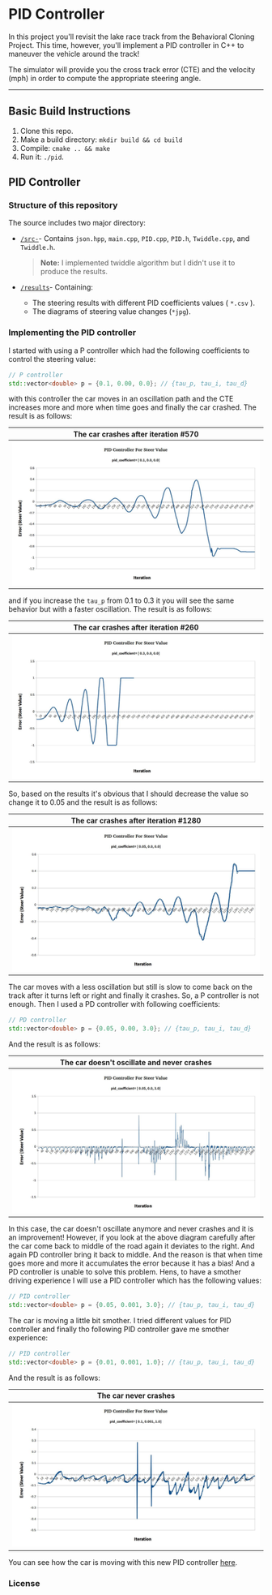 # PID Controller
In this project you'll revisit the lake race track from the Behavioral Cloning Project. This time, however, you'll implement a PID controller in C++ to maneuver the vehicle around the track!

The simulator will provide you the cross track error (CTE) and the velocity (mph) in order to compute the appropriate steering angle.

[//]: #	"Image References"
[pid_01]: ./results/steer_value_pid_0.1_0.0_0.0.jpg
[pid_02]: ./results/steer_value_pid_0.3_0.0_0.0.jpg
[pid_03]: ./results/steer_value_pid_0.05_0.0_0.0.jpg
[pid_04]: ./results/steer_value_pid_0.05_0.0_3.0.jpg
[pid_05]: ./results/steer_value_pid_0.1_0.001_1.0.jpg



---

## Basic Build Instructions

1. Clone this repo.
2. Make a build directory: `mkdir build && cd build`
3. Compile: `cmake .. && make`
4. Run it: `./pid`. 

## PID Controller

### Structure of this repository

The source includes two major directory:

- [`/src-`]()- Contains `json.hpp`,  `main.cpp`,  `PID.cpp`,  `PID.h`,  `Twiddle.cpp`, and  `Twiddle.h`.

  > **Note:** I implemented twiddle algorithm but I didn't use it to produce the results.

- [`/results`]()- Containing:

  - The steering results with different PID coefficients values ( `*.csv` ).
  - The diagrams of steering value changes (`*jpg`).

### Implementing the PID controller

I started with using a P controller which had the following coefficients to control the steering value:

```C++
// P controller
std::vector<double> p = {0.1, 0.00, 0.0}; // {tau_p, tau_i, tau_d}
```

with this controller the car moves in an oscillation path and the CTE increases more and more when time goes and finally the car crashed. The result is as follows:

| The car crashes after iteration #570 |
| :----------------------------------: |
|         ![alt text][pid_01]          |

and if you increase the `tau_p` from 0.1 to 0.3 it you will see the same behavior but with a faster oscillation. The result is as follows:

| The car crashes after iteration #260 |
| :----------------------------------: |
|         ![alt text][pid_02]          |

So, based on the results it's obvious that I should decrease the value so change it to 0.05 and the result is as follows:

| The car crashes after iteration #1280 |
| :-----------------------------------: |
|          ![alt text][pid_03]          |

The car moves with a less oscillation but still is slow to come back on the track after it turns left or right and finally it crashes. So, a P controller is not enough. Then I used a PD controller with following coefficients:

```c++
// PD controller
std::vector<double> p = {0.05, 0.00, 3.0}; // {tau_p, tau_i, tau_d}
```

And the result is as follows:

| The car doesn't oscillate and never crashes |
| :-----------------------------------------: |
|             ![alt text][pid_04]             |

In this case, the car doesn't oscillate anymore and never crashes and it is an improvement! However, if you look at the above diagram carefully after the car come back to middle of the road again it deviates to the right. And again PD controller bring it back to middle. And the reason is that when time goes more and more it accumulates the error because it has a bias! And a PD controller is unable to solve this problem. Hens, to have a smother driving experience I will use a PID controller which has the following values:

```c++
// PID controller
std::vector<double> p = {0.05, 0.001, 3.0}; // {tau_p, tau_i, tau_d}
```

The car is moving a little bit smother. I tried different values for PID controller and finally tho following PID controller gave me smother experience:

```c++
// PID controller
std::vector<double> p = {0.01, 0.001, 1.0}; // {tau_p, tau_i, tau_d}
```

And the result is as follows:

| The car never crashes |
| :-------------------: |
|  ![alt text][pid_05]  |

You can see how the car is moving with this new PID controller [here]().

### License


